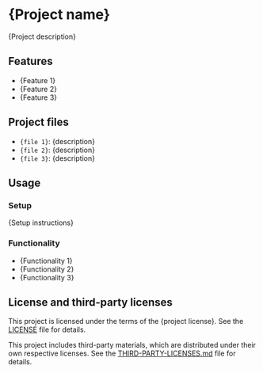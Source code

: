 # {Project name}

{Project description}

## Features

- {Feature 1}
- {Feature 2}
- {Feature 3}

## Project files

- `{file 1}`: {description}
- `{file 2}`: {description}
- `{file 3}`: {description}

## Usage

### Setup

{Setup instructions}

### Functionality

- {Functionality 1}
- {Functionality 2}
- {Functionality 3}

## License and third-party licenses


This project is licensed under the terms of the {project license}. See the [LICENSE](LICENSE) file for details.

This project includes third-party materials, which are distributed under their own respective licenses. See the
[THIRD-PARTY-LICENSES.md](THIRD-PARTY-LICENSES.md) file for details.
